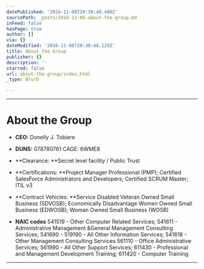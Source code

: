 ```yaml
---
datePublished: '2016-11-08T20:30:48.480Z'
sourcePath: _posts/2016-11-06-about-the-group.md
inFeed: false
hasPage: true
author: []
via: {}
dateModified: '2016-11-08T20:30:48.129Z'
title: About the Group
publisher: {}
description: ''
starred: false
url: about-the-group/index.html
_type: Blurb

---
```

---

# About the Group

* **CEO:** Donelly J. Tobiere
* **DUNS:** 078780761 CAGE: 6WME8
* **Clearance: **Secret level facility / Public Trust
* **Certifications: **Project Manager Professional (PMP); Certified SalesForce Administrators and Developers; Certified SCRUM Master; ITIL v3

* **Contract Vehicles: **Service Disabled Veteran Owned Small Business (SDVOSB); Economically Disadvantage Women Owned Small Business (EDWOSB); Woman Owned Small Business (WOSB)

* **NAIC codes** 541519 - Other Computer Related Services; 541611 - Administrative Management &General Management Consulting Services; 541690 - 519190 - All Other Information Services; 541618 - Other Management Consulting Services 561110 - Office Administrative Services; 561990 - All Other Support Services; 611430 - Professional and Management Development Training; 611420 - Computer Training

---